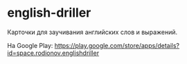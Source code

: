 # english-driller

Карточки для заучивания английских слов и выражений.

На Google Play:
https://play.google.com/store/apps/details?id=space.rodionov.englishdriller
